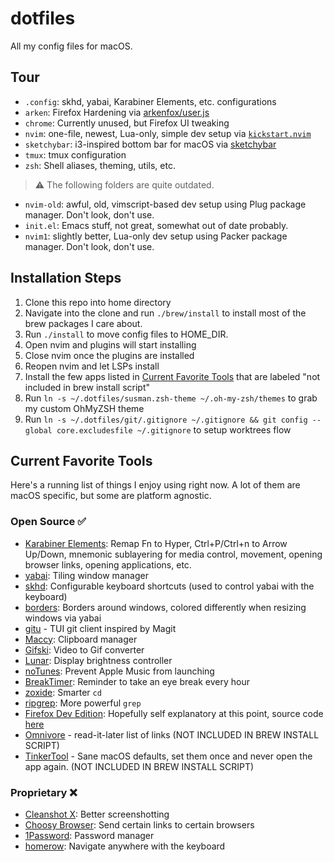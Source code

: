 # dotfiles
All my config files for macOS.

## Tour
- `.config`: skhd, yabai, Karabiner Elements, etc. configurations
- `arken`: Firefox Hardening via [arkenfox/user.js](https://github.com/arkenfox/user.js)
- `chrome`: Currently unused, but Firefox UI tweaking
- `nvim`: one-file, newest, Lua-only, simple dev setup via [`kickstart.nvim`](https://github.com/nvim-lua/kickstart.nvim)
- `sketchybar`: i3-inspired bottom bar for macOS via [sketchybar](https://github.com/FelixKratz/SketchyBar)
- `tmux`: tmux configuration
- `zsh`: Shell aliases, theming, utils, etc.

> :warning: The following folders are quite outdated.
- `nvim-old`: awful, old, vimscript-based dev setup using Plug package manager. Don't look, don't use.
- `init.el`: Emacs stuff, not great, somewhat out of date probably.
- `nvim1`: slightly better, Lua-only dev setup using Packer package manager. Don't look, don't use.

## Installation Steps
1. Clone this repo into home directory
2. Navigate into the clone and run `./brew/install` to install most of the brew packages I care about.
3. Run `./install` to move config files to HOME_DIR.
4. Open nvim and plugins will start installing
5. Close nvim once the plugins are installed
6. Reopen nvim and let LSPs install
7. Install the few apps listed in [Current Favorite Tools](#current-favorite-tools) that are labeled "not included in brew install script"
8. Run `ln -s ~/.dotfiles/susman.zsh-theme ~/.oh-my-zsh/themes` to grab my custom OhMyZSH theme
9. Run `ln -s ~/.dotfiles/git/.gitignore ~/.gitignore && git config --global core.excludesfile ~/.gitignore` to setup worktrees flow

## Current Favorite Tools

Here's a running list of things I enjoy using right now. A lot of them are macOS specific, but some are platform agnostic.

### Open Source ✅
- [Karabiner Elements](https://github.com/pqrs-org/Karabiner-Elements): Remap Fn to Hyper, Ctrl+P/Ctrl+n to Arrow Up/Down, mnemonic sublayering for media control, movement, opening browser links, opening applications, etc.
- [yabai](https://github.com/koekeishiya/yabai): Tiling window manager
- [skhd](https://github.com/koekeishiya/skhd): Configurable keyboard shortcuts (used to control yabai with the keyboard)
- [borders](https://github.com/FelixKratz/JankyBorders): Borders around windows, colored differently when resizing windows via yabai
- [gitu](https://github.com/altsem/gitu) - TUI git client inspired by Magit
- [Maccy](https://github.com/p0deje/Maccy): Clipboard manager
- [Gifski](https://github.com/sindresorhus/Gifski): Video to Gif converter
- [Lunar](https://github.com/alin23/Lunar): Display brightness controller
- [noTunes](https://github.com/tombonez/noTunes): Prevent Apple Music from launching
- [BreakTimer](https://github.com/tom-james-watson/breaktimer-app): Reminder to take an eye break every hour
- [zoxide](https://github.com/ajeetdsouza/zoxide): Smarter `cd`
- [ripgrep](https://github.com/BurntSushi/eipgrep): More powerful `grep`
- [Firefox Dev Edition](https://www.mozilla.org/en-US/firefox/developer/): Hopefully self explanatory at this point, source code [here](https://hg.mozilla.org/mozilla-central/)
- [Omnivore](https://github.com/omnivore-app/omnivore) - read-it-later list of links (NOT INCLUDED IN BREW INSTALL SCRIPT)
- [TinkerTool](https://www.bresink.com/osx/0TinkerTool/download.php) - Sane macOS defaults, set them once and never open the app again. (NOT INCLUDED IN BREW INSTALL SCRIPT)

### Proprietary ❌
- [Cleanshot X](https://cleanshot.com/): Better screenshotting
- [Choosy Browser](https://choosy.app/): Send certain links to certain browsers
- [1Password](https://1password.com/): Password manager
- [homerow](https://homerow.app): Navigate anywhere with the keyboard

